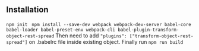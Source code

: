 ## Installation
```npm init```
``` npm install --save-dev webpack webpack-dev-server babel-core babel-loader babel-preset-env webpack-cli babel-plugin-transform-object-rest-spread```
Then need to add ``` "plugins": ["transform-object-rest-spread"] ``` on .babelrc file inside existing object.
Finally run ```npm run build```
